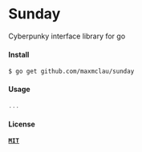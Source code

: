 # Sunday

Cyberpunky interface library for go

#### Install

```Shell
$ go get github.com/maxmclau/sunday
```

#### Usage

```Go
...
```

#### License

[**`MIT`**](LICENSE)

